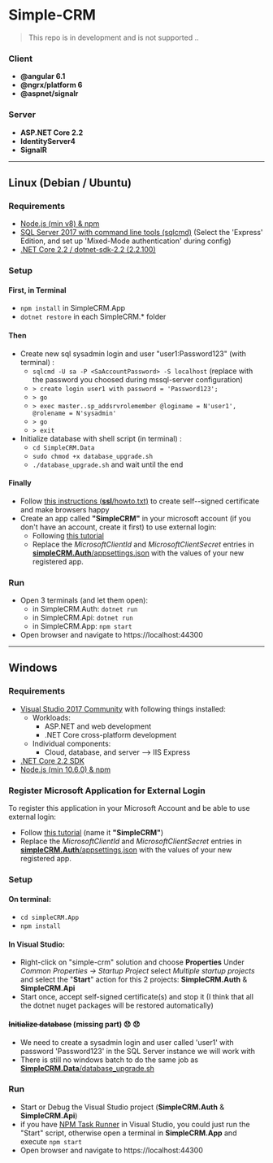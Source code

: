 # Simple-CRM

> This repo is in development and is not supported ..

### Client
- **@angular 6.1**
- **@ngrx/platform 6**
- **@aspnet/signalr**

### Server
- **ASP.NET Core 2.2**
- **IdentityServer4**
- **SignalR**

------------

## Linux (Debian / Ubuntu)
### Requirements
- [Node.js (min v8) & npm](https://github.com/nodesource/distributions/blob/master/README.md#debinstall)
- [SQL Server 2017 with command line tools (sqlcmd)](https://docs.microsoft.com/en-us/sql/linux/quickstart-install-connect-ubuntu?view=sql-server-2017) (Select the 'Express' Edition, and set up 'Mixed-Mode authentication' during config)
- [.NET Core 2.2 / dotnet-sdk-2.2 (2.2.100)](https://dotnet.microsoft.com/download/linux-package-manager/ubuntu18-04/sdk-2.2.100)

### Setup
#### First, in Terminal
- `npm install` in SimpleCRM.App
- `dotnet restore` in each SimpleCRM.* folder

#### Then
- Create new sql sysadmin login and user "user1:Password123" (with terminal) :
  - `sqlcmd -U sa -P <SaAccountPassword> -S localhost` (replace <SaAccountPassword> with the password you choosed during mssql-server configuration)
  - `> create login user1 with password = 'Password123';`
  - `> go`
  - `> exec master..sp_addsrvrolemember @loginame = N'user1', @rolename = N'sysadmin'`
  - `> go`
  - `> exit`
- Initialize database with shell script (in terminal) :
  - `cd SimpleCRM.Data`
  - `sudo chmod +x database_upgrade.sh`
  - `./database_upgrade.sh` and wait until the end

#### Finally
- Follow [this instructions (**ssl**/howto.txt)](https://github.com/Jin-K/simple-crm/blob/dev/ssl/howto.txt) to create self--signed certificate and make browsers happy
- Create an app called **"SimpleCRM"** in your microsoft account (if you don't have an account, create it first) to use external login:
  - Following [this tutorial](https://damienbod.com/2017/07/11/adding-an-external-microsoft-login-to-identityserver4/)
  - Replace the _MicrosoftClientId_ and _MicrosoftClientSecret_ entries in [**simpleCRM.Auth**/appsettings.json](https://github.com/Jin-K/simple-crm/blob/dev/SimpleCRM.Auth/appsettings.json) with the values of your new registered app.

### Run
 - Open 3 terminals (and let them open):
   - in SimpleCRM.Auth: `dotnet run`
   - in SimpleCRM.Api: `dotnet run`
   - in SimpleCRM.App: `npm start`
 - Open browser and navigate to https://localhost:44300

------------

## Windows

### Requirements
 - [Visual Studio 2017 Community](https://visualstudio.microsoft.com/downloads/) with following things installed:
   - Workloads:
     - ASP.NET and web development
     - .NET Core cross-platform development
   - Individual components:
     - Cloud, database, and server --> IIS Express
 - [.NET Core 2.2 SDK](https://www.microsoft.com/net/download)
 - [Node.js (min 10.6.0) & npm](https://nodejs.org/en)

### Register Microsoft Application for External Login
To register this application in your Microsoft Account and be able to use external login:
 - Follow [this tutorial](https://damienbod.com/2017/07/11/adding-an-external-microsoft-login-to-identityserver4/) (name it **"SimpleCRM"**)
 - Replace the _MicrosoftClientId_ and _MicrosoftClientSecret_ entries in [**simpleCRM.Auth**/appsettings.json](https://github.com/Jin-K/simple-crm/blob/dev/SimpleCRM.Auth/appsettings.json) with the values of your new registered app.

### Setup

#### On terminal:
 - `cd simpleCRM.App`
 - `npm install`

#### In Visual Studio:
 - Right-click on "simple-crm" solution and choose **Properties**
Under _Common Properties -> Startup Project_ select _Multiple startup projects_ and select the "**Start**" action for this 2 projects: **SimpleCRM.Auth** & **SimpleCRM.Api**
 - Start once, accept self-signed certificate(s) and stop it (I think that all the dotnet nuget packages will be restored automatically)

#### ~~Initialize database~~ (missing part) :disappointed: :disappointed:
 - We need to create a sysadmin login and user called 'user1' with password 'Password123' in the SQL Server instance we will work with
 - There is still no windows batch to do the same job as [**SimpleCRM.Data**/database_upgrade.sh](https://github.com/Jin-K/simple-crm/blob/dev/SimpleCRM.Data/database_upgrade.sh)

### Run
 - Start or Debug the Visual Studio project (**SimpleCRM.Auth** & **SimpleCRM.Api**)
 - if you have [NPM Task Runner](https://marketplace.visualstudio.com/items?itemName=MadsKristensen.NPMTaskRunner) in Visual Studio, you could just run the "Start" script, otherwise open a terminal in **SimpleCRM.App** and execute `npm start`
 - Open browser and navigate to https://localhost:44300
